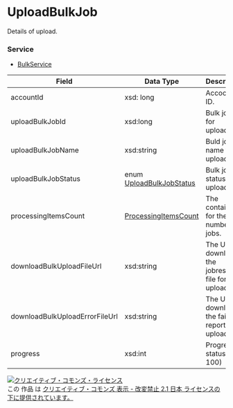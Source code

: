 # UploadBulkJob
Details of upload.
### Service
+ [BulkService](../services/BulkService.md)

| Field | Data Type | Description | 
|---|---|---|
| accountId| xsd: long| Accoount ID. |
| uploadBulkJobId| xsd:long| Bulk job ID for uploading. |
| uploadBulkJobName| xsd:string| Buld job name for uploading. |
| uploadBulkJobStatus| enum <a href="../data/UploadBulkJobStatus.md">UploadBulkJobStatus</a>| Bulk job status for uploading. |
| processingItemsCount| <a href="../data/ProcessingItemsCount.md">ProcessingItemsCount</a>| The container for the number of  jobs. |
| downloadBulkUploadFileUrl| xsd:string| The URL to download the jobresult file for uploading. |
| downloadBulkUploadErrorFileUrl| xsd:string| The URL to download the failure report for uploading. |
| progress| xsd:int| Progress status (1-100) |
<a rel="license" href="http://creativecommons.org/licenses/by-nd/2.1/jp/"><img alt="クリエイティブ・コモンズ・ライセンス" style="border-width:0" src="https://i.creativecommons.org/l/by-nd/2.1/jp/88x31.png" /></a><br />この 作品 は <a rel="license" href="http://creativecommons.org/licenses/by-nd/2.1/jp/">クリエイティブ・コモンズ 表示 - 改変禁止 2.1 日本 ライセンスの下に提供されています。</a>
